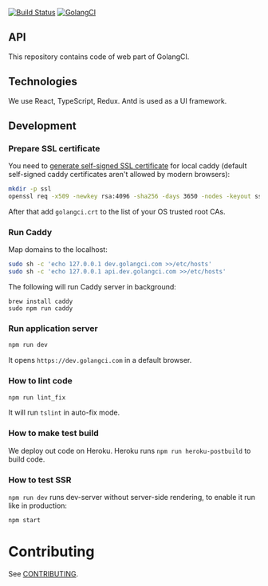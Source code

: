 [![Build Status](https://travis-ci.com/golangci/golangci-web.svg?branch=master)](https://travis-ci.com/golangci/golangci-web)
[![GolangCI](https://golangci.com/badges/github.com/golangci/golangci-web.svg)](https://golangci.com)

## API
This repository contains code of web part of GolangCI.

## Technologies
We use React, TypeScript, Redux. Antd is used as a UI framework.

## Development
### Prepare SSL certificate

You need to [generate self-signed SSL certificate](https://stackoverflow.com/a/41366949) for local caddy (default self-signed caddy certificates aren't allowed by modern browsers):

```bash
mkdir -p ssl
openssl req -x509 -newkey rsa:4096 -sha256 -days 3650 -nodes -keyout ssl/golangci.key -out ssl/golangci.crt -extensions san -config <(echo "[req]"; echo distinguished_name=req; echo "[san]"; echo subjectAltName=DNS:dev.golangci.com,DNS:api.dev.golangci.com) -subj /CN=dev.golangci.com
```

After that add `golangci.crt` to the list of your OS trusted root CAs.

### Run Caddy

Map domains to the localhost:

```bash
sudo sh -c 'echo 127.0.0.1 dev.golangci.com >>/etc/hosts'
sudo sh -c 'echo 127.0.0.1 api.dev.golangci.com >>/etc/hosts'
```

The following will run Caddy server in background:
```
brew install caddy
sudo npm run caddy
```

### Run application server

```bash
npm run dev
```

It opens `https://dev.golangci.com` in a default browser.


### How to lint code

```bash
npm run lint_fix
```

It will run `tslint` in auto-fix mode.

### How to make test build

We deploy out code on Heroku. Heroku runs `npm run heroku-postbuild` to build code.

### How to test SSR

`npm run dev` runs dev-server without server-side rendering, to enable it run like in production:

```
npm start
```

# Contributing

See [CONTRIBUTING](https://github.com/golangci/golangci-web/blob/master/CONTRIBUTING.md).
